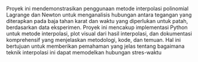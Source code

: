 Proyek ini mendemonstrasikan penggunaan metode interpolasi polinomial Lagrange dan Newton untuk menganalisis hubungan antara tegangan yang diterapkan pada baja tahan karat dan waktu yang diperlukan untuk patah, berdasarkan data eksperimen. Proyek ini mencakup implementasi Python untuk metode interpolasi, plot visual dari hasil interpolasi, dan dokumentasi komprehensif yang menjelaskan metodologi, kode, dan temuan. Hal ini bertujuan untuk memberikan pemahaman yang jelas tentang bagaimana teknik interpolasi ini dapat memodelkan hubungan stres-waktu
